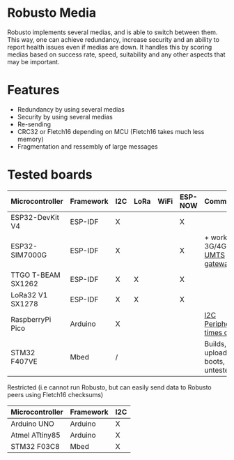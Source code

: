 # Robusto Media
Robusto implements several medias, and is able to switch between them. 
This way, one can achieve redundancy, increase security and an ability to report health issues even if medias are down. It handles this by scoring medias based on success rate, speed, suitability and any other aspects that may be important. 

# Features
* Redundancy by using several medias
* Security by using several medias
* Re-sending
* CRC32 or Fletch16 depending on MCU (Fletch16 takes much less memory)
* Fragmentation and ressembly of large messages 

# Tested boards

|Microcontroller|Framework|I2C|LoRa|WiFi|ESP-NOW|Comments|
|----|----|----|----|----|----|----|
|ESP32-DevKit V4|ESP-IDF|X|||X||
|ESP32-SIM7000G|ESP-IDF|X|||X|+ works as 3G/4G [UMTS gateway](https://github.com/RobustoFramework/Robusto/tree/main/components/robusto/misc/src/umts) |
|TTGO T-BEAM SX1262|ESP-IDF|X|X||X||
|LoRa32 V1 SX1278|ESP-IDF|X|X||X||
|RaspberryPi Pico|Arduino|X||||[I2C Peripheral times out](https://github.com/espressif/esp-idf/issues/12801)|
|STM32 F407VE|Mbed|/||||Builds, uploads, boots, but untested|


Restricted (i.e cannot run Robusto, but can easily send data to Robusto peers using Fletch16 checksums)

|Microcontroller|Framework|I2C|
|----|----|----|
|Arduino UNO|Arduino|X|
|Atmel ATtiny85|Arduino|X|
|STM32 F03C8|Mbed|X|
